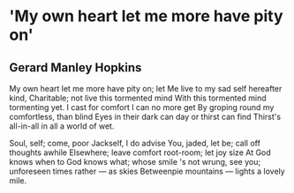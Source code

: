# 'My own heart let me more have pity on'
## Gerard Manley Hopkins
My own heart let me more have pity on; let
Me live to my sad self hereafter kind,
Charitable; not live this tormented mind
With this tormented mind tormenting yet.
I cast for comfort I can no more get
By groping round my comfortless, than blind
Eyes in their dark can day or thirst can find
Thirst's all-in-all in all a world of wet.

Soul, self; come, poor Jackself, I do advise
You, jaded, let be; call off thoughts awhile
Elsewhere; leave comfort root-room; let joy size
At God knows when to God knows what; whose smile
's not wrung, see you; unforeseen times rather — as skies
Betweenpie mountains — lights a lovely mile.